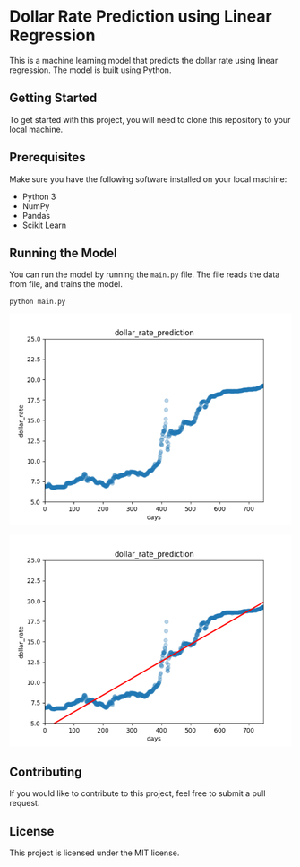 # Dollar Rate Prediction using Linear Regression
This is a machine learning model that predicts the dollar rate using linear regression. The model is built using Python.

## Getting Started
To get started with this project, you will need to clone this repository to your local machine.

## Prerequisites
Make sure you have the following software installed on your local machine:

* Python 3
* NumPy
* Pandas
* Scikit Learn

## Running the Model
You can run the model by running the `main.py` file. The file reads the data from file, and trains the model.

````
python main.py
````
![dollar_graph](dollar_rate_prediction/dollar_rate_scatter_visualized.png)

![dollar_prediction](dollar_rate_prediction/dollar_rate_prediction.png)

## Contributing
If you would like to contribute to this project, feel free to submit a pull request.

## License
This project is licensed under the MIT license.

